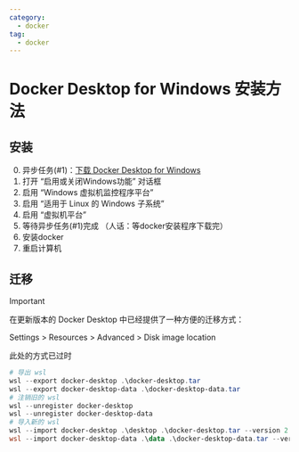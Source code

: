 ```yaml
---
category:
  - docker
tag:
  - docker
---
```


# Docker Desktop for Windows 安装方法

## 安装

0. 异步任务(#1)：[下载 Docker Desktop for Windows](https://desktop.docker.com/win/main/amd64/Docker%20Desktop%20Installer.exe)
1. 打开 “启用或关闭Windows功能” 对话框
2. 启用 “Windows 虚拟机监控程序平台”
3. 启用 “适用于 Linux 的 Windows 子系统”
4. 启用 “虚拟机平台”
5. 等待异步任务(#1)完成 （人话：等docker安装程序下载完）
6. 安装docker
7. 重启计算机

## 迁移

> [!IMPORTANT]
> 在更新版本的 Docker Desktop 中已经提供了一种方便的迁移方式：
> 
> Settings > Resources > Advanced > Disk image location
> 
> 此处的方式已过时

```powershell
# 导出 wsl
wsl --export docker-desktop .\docker-desktop.tar
wsl --export docker-desktop-data .\docker-desktop-data.tar
# 注销旧的 wsl
wsl --unregister docker-desktop
wsl --unregister docker-desktop-data
# 导入新的 wsl
wsl --import docker-desktop .\desktop .\docker-desktop.tar --version 2
wsl --import docker-desktop-data .\data .\docker-desktop-data.tar --version 2
```

<!--
```json
{
  "registry-mirrors": [
    "https://b4ca720bc4b042c39c56db42a0dbdf35.mirror.swr.myhuaweicloud.com",
    "https://dhub.kubesre.xyz",
    "https://docker.1panel.live",
    "https://docker.1panelproxy.com",
    "https://docker.anyhub.us.kg",
    "https://docker.awsl9527.cn",
    "https://docker.kejilion.pro",
    "https://docker.m.daocloud.io",
    "https://docker.nastool.de",
    "https://docker.rainbond.cc",
    "https://docker.udayun.com",
    "https://docker.unsee.tech",
    "https://dockerhub.icu",
    "https://dockerhub.jobcher.com",
    "https://dockerpull.org",
    "https://hub.crdz.gq",
    "https://hub.geekery.cn",
    "https://hub.littlediary.cn",
    "https://hub.rat.dev",
    "https://hub.xdark.top",
    "https://mwadcdd3.mirror.aliyuncs.com",
    "https://noohub.ru",
    "https://registry.dockermirror.com"
  ]
}
```
-->
